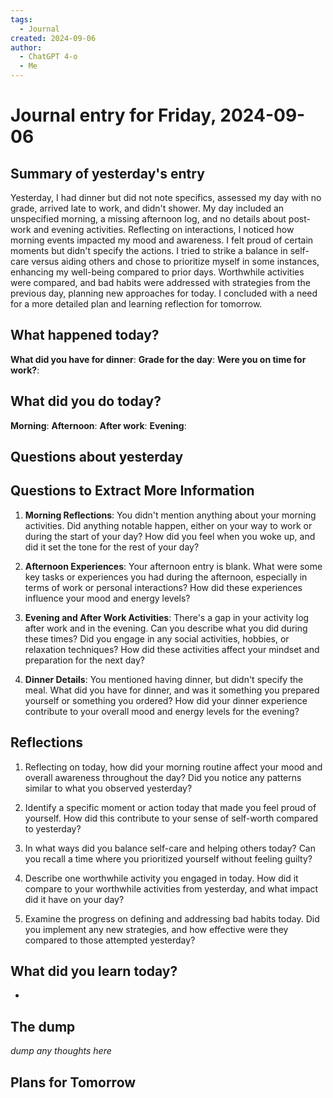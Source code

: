 ```yaml
---
tags:
  - Journal
created: 2024-09-06
author:
  - ChatGPT 4-o
  - Me
---
```

# Journal entry for Friday, 2024-09-06

## Summary of yesterday's entry

Yesterday, I had dinner but did not note specifics, assessed my day with no grade, arrived late to work, and didn't shower. My day included an unspecified morning, a missing afternoon log, and no details about post-work and evening activities. Reflecting on interactions, I noticed how morning events impacted my mood and awareness. I felt proud of certain moments but didn't specify the actions. I tried to strike a balance in self-care versus aiding others and chose to prioritize myself in some instances, enhancing my well-being compared to prior days. Worthwhile activities were compared, and bad habits were addressed with strategies from the previous day, planning new approaches for today. I concluded with a need for a more detailed plan and learning reflection for tomorrow.

## What happened today?

**What did you have for dinner**: 
**Grade for the day**: 
**Were you on time for work?**: 

## What did you do today?

**Morning**: 
**Afternoon**: 
**After work**: 
**Evening**: 

## Questions about yesterday

## Questions to Extract More Information

1. **Morning Reflections**: 
   You didn't mention anything about your morning activities. Did anything notable happen, either on your way to work or during the start of your day? How did you feel when you woke up, and did it set the tone for the rest of your day?

2. **Afternoon Experiences**: 
   Your afternoon entry is blank. What were some key tasks or experiences you had during the afternoon, especially in terms of work or personal interactions? How did these experiences influence your mood and energy levels?

3. **Evening and After Work Activities**: 
   There's a gap in your activity log after work and in the evening. Can you describe what you did during these times? Did you engage in any social activities, hobbies, or relaxation techniques? How did these activities affect your mindset and preparation for the next day?

4. **Dinner Details**: 
   You mentioned having dinner, but didn't specify the meal. What did you have for dinner, and was it something you prepared yourself or something you ordered? How did your dinner experience contribute to your overall mood and energy levels for the evening?

## Reflections

1. Reflecting on today, how did your morning routine affect your mood and overall awareness throughout the day? Did you notice any patterns similar to what you observed yesterday?

2. Identify a specific moment or action today that made you feel proud of yourself. How did this contribute to your sense of self-worth compared to yesterday?

3. In what ways did you balance self-care and helping others today? Can you recall a time where you prioritized yourself without feeling guilty?

4. Describe one worthwhile activity you engaged in today. How did it compare to your worthwhile activities from yesterday, and what impact did it have on your day?

5. Examine the progress on defining and addressing bad habits today. Did you implement any new strategies, and how effective were they compared to those attempted yesterday?

## What did you learn today?

- 

## The dump
*dump any thoughts here*

## Plans for Tomorrow
